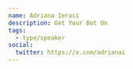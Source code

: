 ```yaml
---
name: Adriana Ieraci
description: Get Your Bot On
tags:
  - type/speaker
social:
  twitter: https://x.com/adrianai
---
```

